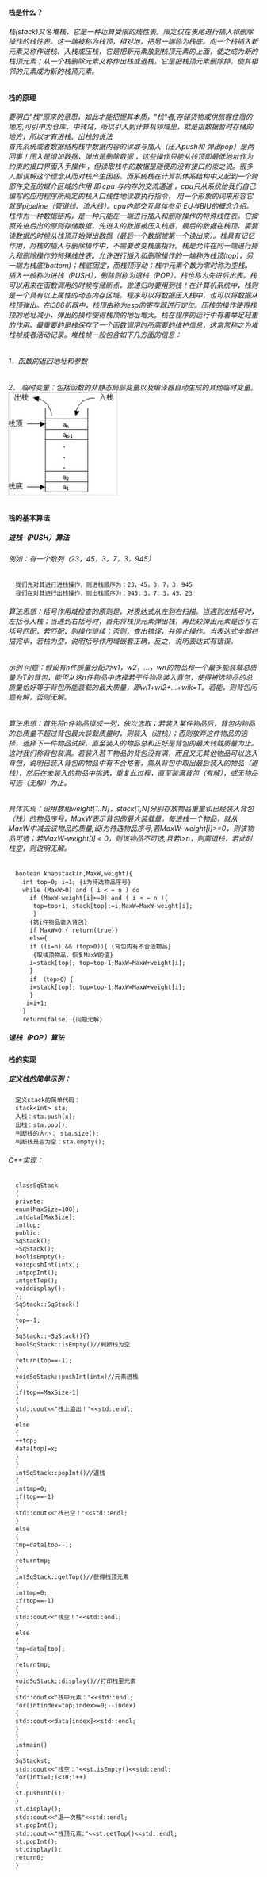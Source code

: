 #### 栈是什么？
###### 栈(stack)又名堆栈，它是一种运算受限的线性表。限定仅在表尾进行插入和删除操作的线性表。这一端被称为栈顶，相对地，把另一端称为栈底。向一个栈插入新元素又称作进栈、入栈或压栈，它是把新元素放到栈顶元素的上面，使之成为新的栈顶元素；从一个栈删除元素又称作出栈或退栈，它是把栈顶元素删除掉，使其相邻的元素成为新的栈顶元素。
#### 栈的原理
###### 要明白”栈“原来的意思，如此才能把握其本质，"栈“者,存储货物或供旅客住宿的地方,可引申为仓库、中转站，所以引入到计算机领域里，就是指数据暂时存储的地方，所以才有进栈、出栈的说法<br>首先系统或者数据结构栈中数据内容的读取与插入（压入push和 弹出pop）是两回事！压入是增加数据，弹出是删除数据 ，这些操作只能从栈顶即最低地址作为约束的接口界面入手操作 ，但读取栈中的数据是随便的没有接口约束之说。很多人都误解这个理念从而对栈产生困惑。而系统栈在计算机体系结构中又起到一个跨部件交互的媒介区域的作用 即 cpu 与内存的交流通道 ，cpu只从系统给我们自己编写的应用程序所规定的栈入口线性地读取执行指令， 用一个形象的词来形容它就是pipeline（管道线、流水线）。cpu内部交互具体参见 EU与BIU的概念介绍。栈作为一种数据结构，是一种只能在一端进行插入和删除操作的特殊线性表。它按照先进后出的原则存储数据，先进入的数据被压入栈底，最后的数据在栈顶，需要读数据的时候从栈顶开始弹出数据（最后一个数据被第一个读出来）。栈具有记忆作用，对栈的插入与删除操作中，不需要改变栈底指针。栈是允许在同一端进行插入和删除操作的特殊线性表。允许进行插入和删除操作的一端称为栈顶(top)，另一端为栈底(bottom)；栈底固定，而栈顶浮动；栈中元素个数为零时称为空栈。插入一般称为进栈（PUSH），删除则称为退栈（POP）。栈也称为先进后出表。栈可以用来在函数调用的时候存储断点，做递归时要用到栈！在计算机系统中，栈则是一个具有以上属性的动态内存区域。程序可以将数据压入栈中，也可以将数据从栈顶弹出。在i386机器中，栈顶由称为esp的寄存器进行定位。压栈的操作使得栈顶的地址减小，弹出的操作使得栈顶的地址增大。栈在程序的运行中有着举足轻重的作用。最重要的是栈保存了一个函数调用时所需要的维护信息，这常常称之为堆栈帧或者活动记录。堆栈帧一般包含如下几方面的信息：
###### 1．函数的返回地址和参数
###### 2． 临时变量：包括函数的非静态局部变量以及编译器自动生成的其他临时变量。<br><img src="/img/2020082322580000.jpg" width=“50%” hight="50%">
#### 栈的基本算法
##### 进栈（PUSH）算法
###### 例如：有一个数列（23，45，3，7，3，945）
      我们先对其进行进栈操作，则进栈顺序为：23，45，3，7，3，945
      我们在对其进行出栈操作，则出栈顺序为：945，3，7，3，45，23
###### 算法思想：括号作用域检查的原则是，对表达式从左到右扫描。当遇到左括号时，左括号入栈；当遇到右括号时，首先将栈顶元素弹出栈，再比较弹出元素是否与右括号匹配，若匹配，则操作继续；否则，查出错误，并停止操作。当表达式全部扫描完毕，若栈为空，说明括号作用域嵌套正确，反之，说明表达式有错误。
###### 示例 问题：假设有n件质量分配为w1，w2，...，wn的物品和一个最多能装载总质量为T的背包，能否从这n件物品中选择若干件物品装入背包，使得被选物品的总质量恰好等于背包所能装载的最大质量，即wi1+wi2+...+wik=T。若能，则背包问题有解，否则无解。
###### 算法思想：首先将n件物品排成一列，依次选取；若装入某件物品后，背包内物品的总质量不超过背包最大装载质量时，则装入（进栈）；否则放弃这件物品的选择，选择下一件物品试探，直至装入的物品总和正好是背包的最大转载质量为止。这时我们称背包装满。若装入若干物品的背包没有满，而且又无其他物品可以选入背包，说明已装入背包的物品中有不合格者，需从背包中取出最后装入的物品（退栈），然后在未装入的物品中挑选，重复此过程，直至装满背包（有解），或无物品可选（无解）为止。
###### 具体实现：设用数组weight[1..N]，stack[1,N]分别存放物品重量和已经装入背包（栈）的物品序号，MaxW表示背包的最大装载量。每进栈一个物品，就从MaxW中减去该物品的质量,设i为待选物品序号,若MaxW-weight[i]>=0，则该物品可选；若MaxW-weight[i] < 0，则该物品不可选,且若i>n，则需退栈，若此时栈空，则说明无解。
      boolean knapstack(n,MaxW,weight){
        int top=0; i=1; {i为待选物品序号}
        while (MaxW>0) and ( i < = n ) do
          if (MaxW-weight[i]>=0) and ( i < = n ){
           top=top+1; stack[top]:=i;MaxW=MaxW-weight[i];
           }
          {第i件物品装入背包}
          if MaxW=0 { return(true)}
          else{
          if ((i=n) && (top>0)){ {背包内有不合适物品}
           {取栈顶物品，恢复MaxW的值}
          i=stack[top]; top=top-1;MaxW=MaxW+weight[i];
          }
          if （top>0）{
          i=stack[top]; top=top-1;MaxW=MaxW+weight[i];
          }
         i=i+1;
        }
        return(false) {问题无解}
 ##### 退栈（POP）算法
#### 栈的实现
##### 定义栈的简单示例：
      定义stack的简单代码：
      stack<int> sta;
      入栈：sta.push(x);
      出栈：sta.pop();
      判断栈的大小： sta.size();
      判断栈是否为空：sta.empty();
###### C++实现：
      classSqStack
      {
      private:
      enum{MaxSize=100};
      intdata[MaxSize];
      inttop;
      public:
      SqStack();
      ~SqStack();
      boolisEmpty();
      voidpushInt(intx);
      intpopInt();
      intgetTop();
      voiddisplay();
      };
      SqStack::SqStack()
      {
      top=-1;
      }
      SqStack::~SqStack(){}
      boolSqStack::isEmpty()//判断栈为空
      {
      return(top==-1);
      }
      voidSqStack::pushInt(intx)//元素进栈
      {
      if(top==MaxSize-1)
      {
      std::cout<<"栈上溢出！"<<std::endl;
      }
      else
      {
      ++top;
      data[top]=x;
      }
      }
      intSqStack::popInt()//退栈
      {
      inttmp=0;
      if(top==-1)
      {
      std::cout<<"栈已空！"<<std::endl;
      }
      else
      {
      tmp=data[top--];
      }
      returntmp;
      }
      intSqStack::getTop()//获得栈顶元素
      {
      inttmp=0;
      if(top==-1)
      {
      std::cout<<"栈空！"<<std::endl;
      }
      else
      {
      tmp=data[top];
      }
      returntmp;
      }
      voidSqStack::display()//打印栈里元素
      {
      std::cout<<"栈中元素："<<std::endl;
      for(intindex=top;index>=0;--index)
      {
      std::cout<<data[index]<<std::endl;
      }
      }
      intmain()
      {
      SqStackst;
      std::cout<<"栈空："<<st.isEmpty()<<std::endl;
      for(inti=1;i<10;i++)
      {
      st.pushInt(i);
      }
      st.display();
      std::cout<<"退一次栈"<<std::endl;
      st.popInt();
      std::cout<<"栈顶元素:"<<st.getTop()<<std::endl;
      st.popInt();
      st.display();
      return0;
      }
